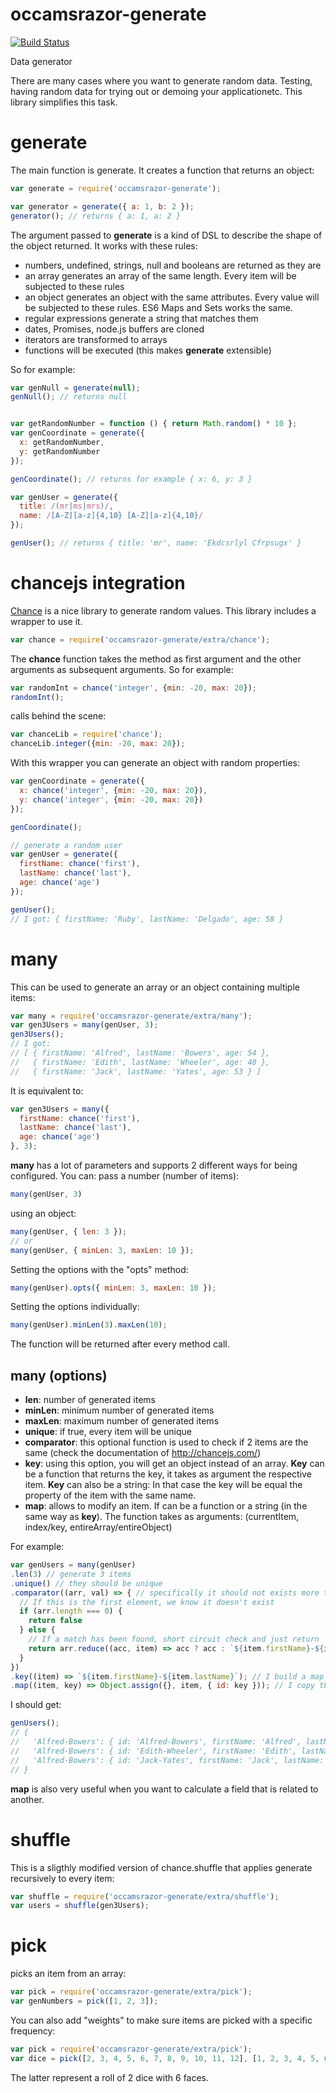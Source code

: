 occamsrazor-generate
====================
[![Build Status](https://travis-ci.org/sithmel/occamsrazor-generate.svg?branch=master)](https://travis-ci.org/sithmel/occamsrazor-generate)

Data generator

There are many cases where you want to generate random data. Testing, having random data for trying out or demoing your applicationetc.
This library simplifies this task.

generate
========
The main function is generate. It creates a function that returns an object:
```js
var generate = require('occamsrazor-generate');

var generator = generate({ a: 1, b: 2 });
generator(); // returns { a: 1, a: 2 }
```
The argument passed to **generate** is a kind of DSL to describe the shape of the object returned.
It works with these rules:
* numbers, undefined, strings, null and booleans are returned as they are
* an array generates an array of the same length. Every item will be subjected to these rules
* an object generates an object with the same attributes. Every value will be subjected to these rules. ES6 Maps and Sets works the same.
* regular expressions generate a string that matches them
* dates, Promises, node.js buffers are cloned
* iterators are transformed to arrays
* functions will be executed (this makes **generate** extensible)

So for example:
```js
var genNull = generate(null);
genNull(); // returns null


var getRandomNumber = function () { return Math.random() * 10 };
var genCoordinate = generate({
  x: getRandomNumber,
  y: getRandomNumber
});

genCoordinate(); // returns for example { x: 6, y: 3 }

var genUser = generate({
  title: /(mr|ms|mrs)/,
  name: /[A-Z][a-z]{4,10} [A-Z][a-z]{4,10}/
});

genUser(); // returns { title: 'mr', name: 'Ekdcsrlyl Cfrpsugx' }
```

chancejs integration
====================
[Chance](http://chancejs.com) is a nice library to generate random values. This library includes a wrapper to use it.
```js
var chance = require('occamsrazor-generate/extra/chance');
```
The **chance** function takes the method as first argument and the other arguments as subsequent arguments. So for example:
```js
var randomInt = chance('integer', {min: -20, max: 20});
randomInt();
```
calls behind the scene:
```js
var chanceLib = require('chance');
chanceLib.integer({min: -20, max: 20});
```

With this wrapper you can generate an object with random properties:
```js
var genCoordinate = generate({
  x: chance('integer', {min: -20, max: 20}),
  y: chance('integer', {min: -20, max: 20})
});

genCoordinate();

// generate a random user
var genUser = generate({
  firstName: chance('first'),
  lastName: chance('last'),
  age: chance('age')
});

genUser();
// I got: { firstName: 'Ruby', lastName: 'Delgado', age: 58 }
```

many
====
This can be used to generate an array or an object containing multiple items:
```js
var many = require('occamsrazor-generate/extra/many');
var gen3Users = many(genUser, 3);
gen3Users();
// I got:
// [ { firstName: 'Alfred', lastName: 'Bowers', age: 54 },
//   { firstName: 'Edith', lastName: 'Wheeler', age: 40 },
//   { firstName: 'Jack', lastName: 'Yates', age: 53 } ]
```
It is equivalent to:
```js
var gen3Users = many({
  firstName: chance('first'),
  lastName: chance('last'),
  age: chance('age')
}, 3);
```
**many** has a lot of parameters and supports 2 different ways for being configured. You can:
pass a number (number of items):
```js
many(genUser, 3)
```
using an object:
```js
many(genUser, { len: 3 });
// or
many(genUser, { minLen: 3, maxLen: 10 });
```
Setting the options with the "opts" method:
```js
many(genUser).opts({ minLen: 3, maxLen: 10 });
```
Setting the options individually:
```js
many(genUser).minLen(3).maxLen(10);
```
The function will be returned after every method call.

many (options)
--------------
* **len**: number of generated items
* **minLen**: minimum number of generated items
* **maxLen**: maximum number of generated items
* **unique**: if true, every item will be unique
* **comparator**: this optional function is used to check if 2 items are the same (check the documentation of http://chancejs.com/)
* **key**: using this option, you will get an object instead of an array. **Key** can be a function that returns the key, it takes as argument the respective item. **Key** can also be a string: In that case the key will be equal the property of the item with the same name.
* **map**: allows to modify an item. If can be a function or a string (in the same way as **key**). The function takes as arguments: (currentItem, index/key, entireArray/entireObject)

For example:
```js
var genUsers = many(genUser)
.len(3) // generate 3 items
.unique() // they should be unique
.comparator((arr, val) => { // specifically it should not exists more than one with the same name and surname
  // If this is the first element, we know it doesn't exist
  if (arr.length === 0) {
    return false
  } else {
    // If a match has been found, short circuit check and just return
    return arr.reduce((acc, item) => acc ? acc : `${item.firstName}-${item.lastName}` === `${val.firstName}-${val.lastName}`, false)
  }
})
.key((item) => `${item.firstName}-${item.lastName}`); // I build a map using as a key firstName-lastName
.map((item, key) => Object.assign({}, item, { id: key })); // I copy the key in the object as "id"
```
I should get:
```js
genUsers();
// {
//   'Alfred-Bowers': { id: 'Alfred-Bowers', firstName: 'Alfred', lastName: 'Bowers', age: 54 },
//   'Alfred-Bowers': { id: 'Edith-Wheeler', firstName: 'Edith', lastName: 'Wheeler', age: 40 },
//   'Alfred-Bowers': { id: 'Jack-Yates', firstName: 'Jack', lastName: 'Yates', age: 53 }
// }
```
**map** is also very useful when you want to calculate a field that is related to another.

shuffle
=======
This is a sligthly modified version of chance.shuffle that applies generate recursively to every item:
```js
var shuffle = require('occamsrazor-generate/extra/shuffle');
var users = shuffle(gen3Users);
```

pick
====
picks an item from an array:
```js
var pick = require('occamsrazor-generate/extra/pick');
var genNumbers = pick([1, 2, 3]);
```
You can also add "weights" to make sure items are picked with a specific frequency:
```js
var pick = require('occamsrazor-generate/extra/pick');
var dice = pick([2, 3, 4, 5, 6, 7, 8, 9, 10, 11, 12], [1, 2, 3, 4, 5, 6, 5, 4, 3, 2, 1]);
```
The latter represent a roll of 2 dice with 6 faces.
